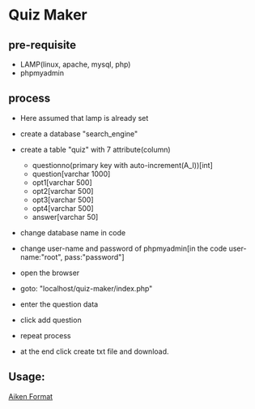 Quiz Maker
==========

pre-requisite
-------------

- LAMP(linux, apache, mysql, php)
- phpmyadmin


process
--------

- Here assumed that lamp is already set
- create a database "search_engine"
- create a table "quiz" with 7 attribute(column)
	- questionno(primary key with auto-increment(A_I))[int]
	- question[varchar 1000]
	- opt1[varchar 500]
	- opt2[varchar 500]
	- opt3[varchar 500]
	- opt4[varchar 500]
	- answer[varchar 50]
- change database name in code
- change user-name and password of phpmyadmin[in the code user-name:"root", pass:"password"]
- open the browser
- goto: "localhost/quiz-maker/index.php"

- enter the question data
- click add question
- repeat process
- at the end click create txt file and download.


Usage:
--------
[Aiken Format](https://www.umass.edu/it/support/moodle/import-quiz-questions-moodle-using-aiken-format)
